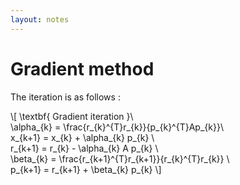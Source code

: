 ```yaml
---
layout: notes
---
```


# Gradient method


The iteration is as follows :

\\[
	\textbf{ Gradient iteration }\\\
	\alpha_{k} = \frac{r_{k}^{T}r_{k}}{p_{k}^{T}Ap_{k}}\\\
	x_{k+1} = x_{k} + \alpha_{k} p_{k} \\\
	r_{k+1} = r_{k} - \alpha_{k} A p_{k} \\\
	\beta_{k} = \frac{r_{k+1}^{T}r_{k+1}}{r_{k}^{T}r_{k}} \\\
	p_{k+1} = r_{k+1} + \beta_{k} p_{k}
\\]

